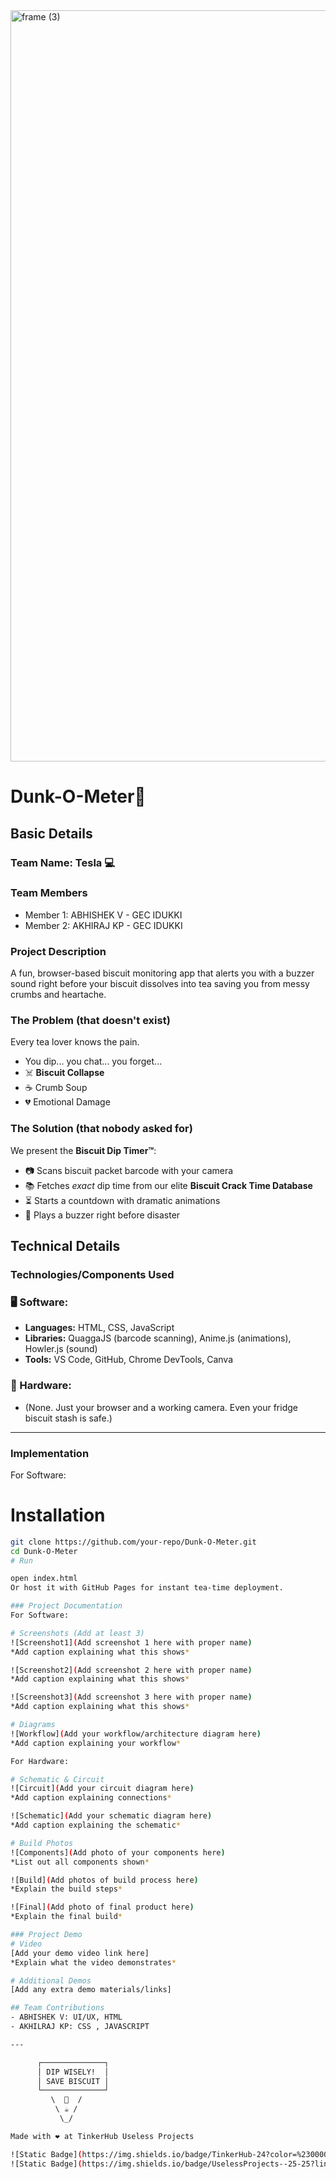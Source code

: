 <img width="3188" height="1202" alt="frame (3)" src="https://github.com/user-attachments/assets/517ad8e9-ad22-457d-9538-a9e62d137cd7" />


# Dunk-O-Meter🎯


## Basic Details
### Team Name: Tesla 💻


### Team Members
- Member 1: ABHISHEK V - GEC IDUKKI
- Member 2: AKHIRAJ KP - GEC IDUKKI

### Project Description
A fun, browser-based biscuit monitoring app that alerts you with a buzzer sound right before your biscuit dissolves into tea saving you from messy crumbs and heartache.

### The Problem (that doesn't exist)
Every tea lover knows the pain.  
- You dip... you chat... you forget...  
- ☠️ **Biscuit Collapse**  
- ☕ Crumb Soup  
- 💔 Emotional Damage 

### The Solution (that nobody asked for)

We present the **Biscuit Dip Timer™**:  
- 📷 Scans biscuit packet barcode with your camera  
- 📚 Fetches *exact* dip time from our elite **Biscuit Crack Time Database**  
- ⏳ Starts a countdown with dramatic animations  
- 🚨 Plays a buzzer right before disaster  

## Technical Details
### Technologies/Components Used
### 🖥 Software:  
- **Languages:** HTML, CSS, JavaScript  
- **Libraries:** QuaggaJS (barcode scanning), Anime.js (animations), Howler.js (sound)  
- **Tools:** VS Code, GitHub, Chrome DevTools, Canva  

### 🔌 Hardware:  
- (None. Just your browser and a working camera. Even your fridge biscuit stash is safe.)

---

### Implementation
For Software:
# Installation

```bash
git clone https://github.com/your-repo/Dunk-O-Meter.git
cd Dunk-O-Meter
# Run

open index.html
Or host it with GitHub Pages for instant tea-time deployment.

### Project Documentation
For Software:

# Screenshots (Add at least 3)
![Screenshot1](Add screenshot 1 here with proper name)
*Add caption explaining what this shows*

![Screenshot2](Add screenshot 2 here with proper name)
*Add caption explaining what this shows*

![Screenshot3](Add screenshot 3 here with proper name)
*Add caption explaining what this shows*

# Diagrams
![Workflow](Add your workflow/architecture diagram here)
*Add caption explaining your workflow*

For Hardware:

# Schematic & Circuit
![Circuit](Add your circuit diagram here)
*Add caption explaining connections*

![Schematic](Add your schematic diagram here)
*Add caption explaining the schematic*

# Build Photos
![Components](Add photo of your components here)
*List out all components shown*

![Build](Add photos of build process here)
*Explain the build steps*

![Final](Add photo of final product here)
*Explain the final build*

### Project Demo
# Video
[Add your demo video link here]
*Explain what the video demonstrates*

# Additional Demos
[Add any extra demo materials/links]

## Team Contributions
- ABHISHEK V: UI/UX, HTML
- AKHILRAJ KP: CSS , JAVASCRIPT

---

      ┌──────────────┐
      │ DIP WISELY!  │
      │ SAVE BISCUIT │
      └──────────────┘
         \  🍪  /
          \ ☕ /
           \_/

Made with ❤️ at TinkerHub Useless Projects 

![Static Badge](https://img.shields.io/badge/TinkerHub-24?color=%23000000&link=https%3A%2F%2Fwww.tinkerhub.org%2F)
![Static Badge](https://img.shields.io/badge/UselessProjects--25-25?link=https%3A%2F%2Fwww.tinkerhub.org%2Fevents%2FQ2Q1TQKX6Q%2FUseless%2520Projects)



